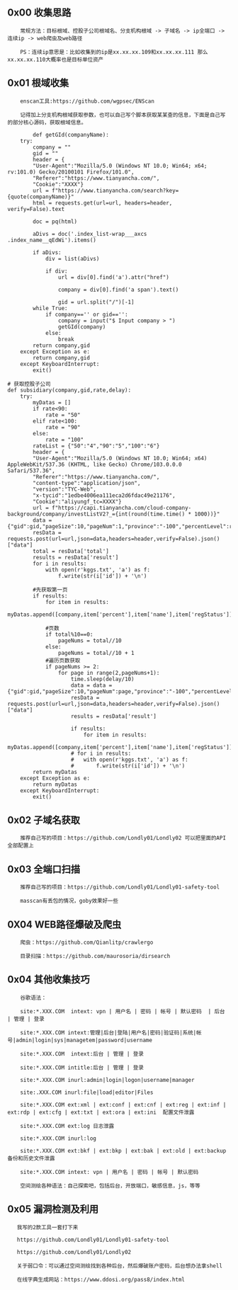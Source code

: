## 0x00 收集思路

        常规方法：目标根域、控股子公司根域名、分支机构根域 -> 子域名 -> ip全端口 -> 连续ip -> web爬虫及web路径
        
        PS：连续ip意思是：比如收集到的ip是xx.xx.xx.109和xx.xx.xx.111 那么xx.xx.xx.110大概率也是目标单位资产

## 0x01 根域收集

        enscan工具:https://github.com/wgpsec/ENScan
        
        记得加上分支机构根域获取参数，也可以自己写个脚本获取某某查的信息，下面是自己写的部分核心源码，获取根域信息。
        
        
```
        def getGId(companyName):
	try:
		company = ""
		gid = ""
		header = {
		"User-Agent":"Mozilla/5.0 (Windows NT 10.0; Win64; x64; rv:101.0) Gecko/20100101 Firefox/101.0",
		"Referer":"https://www.tianyancha.com/",
		"Cookie":"XXXX"}
		url = f"https://www.tianyancha.com/search?key={quote(companyName)}"
		html = requests.get(url=url, headers=header, verify=False).text

		doc = pq(html)

		aDivs = doc('.index_list-wrap___axcs .index_name__qEdWi').items()

		if aDivs:
			div = list(aDivs)

			if div:
				url = div[0].find('a').attr("href")

				company = div[0].find('a span').text()

				gid = url.split("/")[-1]
		while True:
			if company=='' or gid=='':
				company = input("$ Input company > ")
				getGId(company)
			else:
				break
		return company,gid
	except Exception as e:
		return company,gid
	except KeyboardInterrupt:
		exit()

# 获取控股子公司
def subsidiary(company,gid,rate,delay):
	try:
		myDatas = []
		if rate<90:
			rate = "50"
		elif rate<100:
			rate = "90"
		else:
			rate = "100"
		rateList = {"50":"4","90":"5","100":"6"}
		header = {
		"User-Agent":"Mozilla/5.0 (Windows NT 10.0; Win64; x64) AppleWebKit/537.36 (KHTML, like Gecko) Chrome/103.0.0.0 Safari/537.36",
		"Referer":"https://www.tianyancha.com/",
		"content-type":"application/json",
		"version":"TYC-Web",
		"x-tycid":"1edbe4006ea111eca2d6fdac49e21176",
		"Cookie":"aliyungf_tc=XXXX"}
		url = f"https://capi.tianyancha.com/cloud-company-background/company/investListV2?_={int(round(time.time() * 1000))}"
		data = {"gid":gid,"pageSize":10,"pageNum":1,"province":"-100","percentLevel":rateList[rate],"category":"-100"}
		resData = requests.post(url=url,json=data,headers=header,verify=False).json()["data"]
		total = resData['total']
		results = resData['result']
		for i in results:
			with open(r'kggs.txt', 'a') as f:
				f.write(str(i['id']) + '\n')

		#先获取第一页
		if results:
			for item in results:
				myDatas.append([company,item['percent'],item['name'],item['regStatus']])

			#页数
			if total%10==0:
				pageNums = total//10
			else:
				pageNums = total//10 + 1
			#遍历页数获取
			if pageNums >= 2:
				for page in range(2,pageNums+1):
					time.sleep(delay/10)
					data = data = {"gid":gid,"pageSize":10,"pageNum":page,"province":"-100","percentLevel":rateList[rate],"category":"-100"}
					resData = requests.post(url=url,json=data,headers=header,verify=False).json()["data"]
					results = resData['result']

					if results:
						for item in results:
							myDatas.append([company,item['percent'],item['name'],item['regStatus']])
					# for i in results:
					# 	with open(r'kggs.txt', 'a') as f:
					# 		f.write(str(i['id']) + '\n')
		return myDatas
	except Exception as e:
		return myDatas
	except KeyboardInterrupt:
		exit()
```
        
## 0x02 子域名获取

        推荐自己写的项目：https://github.com/Londly01/Londly02 可以把里面的API全部配置上
        
## 0x03 全端口扫描

       
        推荐自己写的项目：https://github.com/Londly01/Londly01-safety-tool 
        
        masscan有丢包的情况，goby效果好一些

## 0X04 WEB路径爆破及爬虫
        
        爬虫：https://github.com/Qianlitp/crawlergo
        
        目录扫描：https://github.com/maurosoria/dirsearch
        
        
        
        
## 0x04 其他收集技巧

        谷歌语法：

        site:*.XXX.COM  intext: vpn | 用户名 | 密码 | 帐号 | 默认密码  | 后台 | 管理 | 登录
        
        site:*.XXX.COM intext:管理|后台|登陆|用户名|密码|验证码|系统|帐号|admin|login|sys|managetem|password|username
        
        site:*.XXX.COM  intext:后台 | 管理 | 登录
        
        site:*.XXX.COM intitle:后台 | 管理 | 登录
        
        site:*.XXX.COM inurl:admin|login|logon|username|manager
        
        site:.XXX.COM inurl:file|load|editor|Files
        
        site:*.XXX.COM ext:xml | ext:conf | ext:cnf | ext:reg | ext:inf | ext:rdp | ext:cfg | ext:txt | ext:ora | ext:ini  配置文件泄露

        site:*.XXX.COM ext:log 日志泄露
        
        site:*.XXX.COM inurl:log

        site:*.XXX.COM ext:bkf | ext:bkp | ext:bak | ext:old | ext:backup 备份和历史文件泄露
        
        site:*.XXX.COM intext: vpn | 用户名 | 密码 | 帐号 | 默认密码
        
        空间测绘各种语法：自己探索吧，包括后台，开放端口，敏感信息，js，等等

## 0x05 漏洞检测及利用

       我写的2款工具一套打下来
       
       https://github.com/Londly01/Londly01-safety-tool 
       
       https://github.com/Londly01/Londly02
       
       关于弱口令：可以通过空间测绘找到各种后台，然后爆破账户密码，后台想办法拿shell
       
       在线字典生成网站：https://www.ddosi.org/pass8/index.html
       
       
